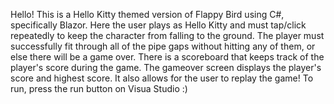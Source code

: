 Hello! This is a Hello Kitty themed version of Flappy Bird using C#, specifically Blazor. 
Here the user plays as Hello Kitty and must tap/click repeatedly to keep the character from falling to the ground. 
The player must successfully fit through all of the pipe gaps without hitting any of them, or else there will be a game over.
There is a scoreboard that keeps track of the player's score during the game.
The gameover screen displays the player's score and highest score. It also allows for the user to replay the game!
To run, press the run button on Visua Studio :)
